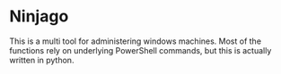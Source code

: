# Ninjago
This is a multi tool for administering windows machines. Most of the functions rely on underlying PowerShell commands, but this is actually written in python.
